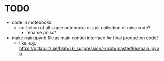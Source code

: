 # TODO

- code in /notebooks: 
  - collection of all single notebooks or just collection of misc code?
    - rename /misc?
- make main.ipynb file as main control interface for final production code?
  - like, e.g. https://gitlab.lrz.de/blab/L6_suppression/-/blob/master/l6s/main.ipynb